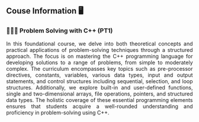## Couse Information 🖥️

<h3>👩🏻‍💻 Problem Solving with C++ (PT1)</h3>
<p align="justify">
In this foundational course, we delve into both theoretical concepts and practical applications of problem-solving techniques through a structured approach. The focus is on mastering the C++ programming language for developing solutions to a range of problems, from simple to moderately complex. The curriculum encompasses key topics such as pre-processor directives, constants, variables, various data types, input and output statements, and control structures including sequential, selection, and loop structures. Additionally, we explore built-in and user-defined functions, single and two-dimensional arrays, file operations, pointers, and structured data types. The holistic coverage of these essential programming elements ensures that students acquire a well-rounded understanding and proficiency in problem-solving using C++.
</p>
